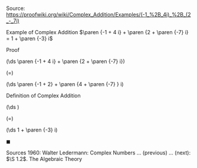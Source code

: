 # 

Source: https://proofwiki.org/wiki/Complex_Addition/Examples/(-1_%2B_4i)_%2B_(2_-_7i)

Example of Complex Addition
$\paren {-1 + 4 i} + \paren {2 + \paren {-7} i} = 1 + \paren {-3} i$


Proof













\(\ds \paren {-1 + 4 i} + \paren {2 + \paren {-7} i}\)

\(=\)







\(\ds \paren {-1 + 2} + \paren {4 + \paren {-7} } i\)





Definition of Complex Addition














\(\ds \)

\(=\)







\(\ds 1 + \paren {-3} i\)









$\blacksquare$


Sources
1960: Walter Ledermann: Complex Numbers ... (previous) ... (next): $\S 1.2$. The Algebraic Theory




